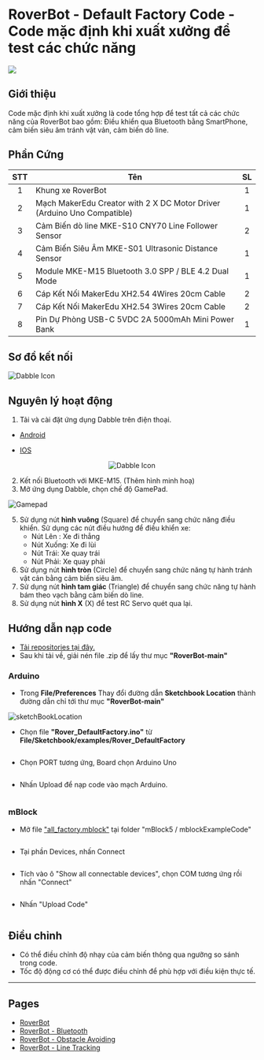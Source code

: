 # RoverBot - Default Factory Code - Code mặc định khi xuất xưởng để test các chức năng

![](/image/ROVERBOT3.png)

## Giới thiệu

Code mặc định khi xuất xưởng là code tổng hợp để test tất cả các chức năng của RoverBot bao gồm: Điều khiển qua Bluetooth bằng SmartPhone, cảm biến siêu âm tránh vật vản, cảm biến dò line.

## Phần Cứng

| STT | Tên                                                                     | SL |
|:---:|-------------------------------------------------------------------------|:--:|
|  1  | Khung xe RoverBot                                                       |  1 |
|  2  | Mạch MakerEdu Creator with 2 X DC Motor Driver (Arduino Uno Compatible) |  1 |
|  3  | Cảm Biến dò line MKE-S10 CNY70 Line Follower Sensor                     |  2 |
|  4  | Cảm Biến Siêu Âm MKE-S01 Ultrasonic Distance Sensor                     |  1 |
|  5  | Module MKE-M15 Bluetooth 3.0 SPP / BLE 4.2 Dual Mode                    |  1 |
|  6  | Cáp Kết Nối MakerEdu XH2.54 4Wires 20cm Cable                           |  2 |
|  7  | Cáp Kết Nối MakerEdu XH2.54 3Wires 20cm Cable                           |  2 |
|  8  | Pin Dự Phòng USB-C 5VDC 2A 5000mAh Mini Power Bank                      |  1 |


## Sơ đồ kết nối

<img src="/image/cirkit_RoverBot_full.jpg" alt="Dabble Icon">

## Nguyên lý hoạt động

1. Tải và cài đặt ứng dụng Dabble trên điện thoại.

- <a href="https://play.google.com/store/apps/details?id=io.dabbleapp&hl=vi&gl=US">Android</a>

- [IOS](https://apps.apple.com/us/app/dabble-bluetooth-controller/id1472734455)  

<div align="center">
    <img src="/image/dabbleicon.png" alt="Dabble Icon">
</div>

2. Kết nối Bluetooth với MKE-M15.
(Thêm hình minh hoạ)
4. Mở ứng dụng Dabble, chọn chế độ GamePad.

<img src="/image/gamepad.png" alt="Gamepad">

5. Sử dụng nút **hình vuông** (Square) để chuyển sang chức năng điều khiển. Sử dụng các nút điều hướng để điều khiển xe:
   - Nút Lên : Xe đi thẳng
   - Nút Xuống: Xe đi lùi
   - Nút Trái: Xe quay trái
   - Nút Phải: Xe quay phải
6. Sử dụng nút **hình tròn** (Circle) để chuyển sang chức năng tự hành tránh vật cản bằng cảm biến siêu âm.
7. Sử dụng nút **hình tam giác** (Triangle) để chuyển sang chức năng tự hành bám theo vạch bằng cảm biến dò line.
8. Sử dụng nút **hình X** (X) để test RC Servo quét qua lại.


## Hướng dẫn nạp code

- [Tải repositories tại đây.](https://github.com/makerlabvn/RoverBot/archive/refs/heads/main.zip)
- Sau khi tải về, giải nén file .zip để lấy thư mục **"RoverBot-main"**

### Arduino

- Trong **File/Preferences** Thay đổi đường dẫn **Sketchbook Location** thành đường dẫn chỉ tới thư mục **"RoverBot-main"**

<img src="/image/sketch3.png" alt="sketchBookLocation">

- Chọn file **"Rover_DefaultFactory.ino"** từ **File/Sketchbook/examples/Rover_DefaultFactory**

<img src="/image/sketch2.png" alt="">

- Chọn PORT tương ứng, Board chọn Arduino Uno

<img src="/image/boardArduinoUno.png" alt="">

- Nhấn Upload để nạp code vào mạch Arduino.

<img src="/image/sketch1.png" alt="">

### mBlock

- Mở file ["all_factory.mblock"](../../mBlock5/mblockExampleCode/FactoryDefault.mblock) tại folder "mBlock5 / mblockExampleCode"

<div align="center">
    <img src="../../image/allFactoryExampleMblock.png" alt="">
</div>

- Tại phần Devices, nhấn Connect

<div align="center">
    <img src="../../image/mblockConnect.png" alt="">
</div>

- Tích vào ô "Show all connectable devices", chọn COM tương ứng rồi nhấn "Connect"

<div align="center">
    <img src="../../image/mblockShowAllConnectAble.png" alt="">
</div>

- Nhấn "Upload Code"

<div align="center">
    <img src="../../image/mblockUpload.png" alt="">
</div>

## Điều chỉnh

- Có thể điều chỉnh độ nhạy của cảm biến thông qua ngưỡng so sánh trong code.
- Tốc độ động cơ có thể được điều chỉnh để phù hợp với điều kiện thực tế.

---

## Pages

- [RoverBot](/README.md)
- [RoverBot - Bluetooth](/examples/Rover_Bluetooth/readme.md)
- [RoverBot - Obstacle Avoiding](/examples/Rover_BlockAvoiding/readme.md)
- [RoverBot - Line Tracking](/examples/Rover_LineTracking/readme.md)
